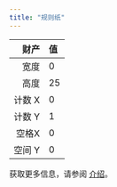 ```yaml
---
title: "规则纸"
---
```


|   财产 | 值  |
| ----:|:-- |
|   宽度 | 0  |
|   高度 | 25 |
| 计数 X | 0  |
| 计数 Y | 1  |
|  空格X | 0  |
| 空间 Y | 0  |

获取更多信息，请参阅 [介绍](intro)。

